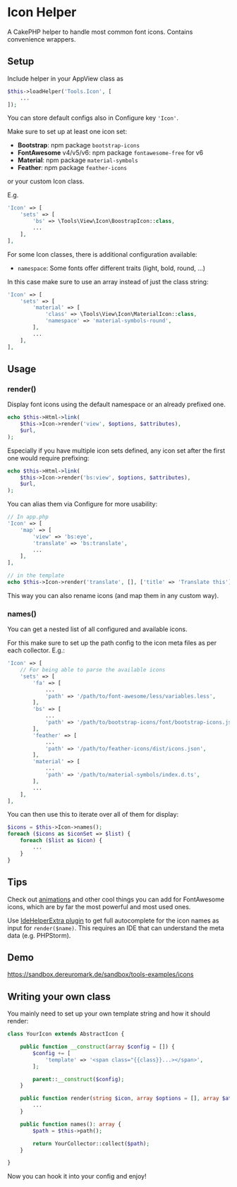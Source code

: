 # Icon Helper

A CakePHP helper to handle most common font icons. Contains convenience wrappers.

## Setup
Include helper in your AppView class as
```php
$this->loadHelper('Tools.Icon', [
    ...
]);
```

You can store default configs also in Configure key `'Icon'`.

Make sure to set up at least one icon set:
- **Bootstrap**: npm package `bootstrap-icons`
- **FontAwesome** v4/v5/v6: npm package `fontawesome-free` for v6
- **Material**: npm package `material-symbols`
- **Feather**: npm package `feather-icons`

or your custom Icon class.

E.g.
```php
'Icon' => [
    'sets' => [
        'bs' => \Tools\View\Icon\BoostrapIcon::class,
        ...
    ],
],
```

For some Icon classes, there is additional configuration available:
- `namespace`: Some fonts offer different traits (light, bold, round, ...)

In this case make sure to use an array instead of just the class string:
```php
'Icon' => [
    'sets' => [
        'material' => [
            'class' => \Tools\View\Icon\MaterialIcon::class,
            'namespace' => 'material-symbols-round',
        ],
        ...
    ],
],
```

## Usage

### render()
Display font icons using the default namespace or an already prefixed one.
```php
echo $this->Html->link(
    $this->Icon->render('view', $options, $attributes),
    $url,
);
```

Especially if you have multiple icon sets defined, any icon set after the first one would require prefixing:
```php
echo $this->Html->link(
    $this->Icon->render('bs:view', $options, $attributes),
    $url,
);
```

You can alias them via Configure for more usability:
```php
// In app.php
'Icon' => [
    'map' => [
        'view' => 'bs:eye',
        'translate' => 'bs:translate',
        ...
    ],
],

// in the template
echo $this->Icon->render('translate', [], ['title' => 'Translate this']);
```
This way you can also rename icons (and map them in any custom way).

### names()
You can get a nested list of all configured and available icons.

For this make sure to set up the path config to the icon meta files as per each collector.
E.g.:
```php
'Icon' => [
    // For being able to parse the available icons
    'sets' => [
        'fa' => [
            ...
            'path' => '/path/to/font-awesome/less/variables.less',
        ],
        'bs' => [
            ...
            'path' => '/path/to/bootstrap-icons/font/bootstrap-icons.json',
        ],
        'feather' => [
            ...
            'path' => '/path/to/feather-icons/dist/icons.json',
        ],
        'material' => [
            ...
            'path' => '/path/to/material-symbols/index.d.ts',
        ],
        ...
    ],
],
```

You can then use this to iterate over all of them for display:
```php
$icons = $this->Icon->names();
foreach ($icons as $iconSet => $list) {
    foreach ($list as $icon) {
        ...
    }
}
```


## Tips

Check out [animations](https://fontawesome.com/docs/web/style/animate) and
other cool things you can add for FontAwesome icons, which are by far the
most powerful and most used ones.

Use [IdeHelperExtra plugin](https://github.com/dereuromark/cakephp-ide-helper-extra/) to get full autocomplete for the icon names as input for `render($name)`.
This requires an IDE that can understand the meta data (e.g. PHPStorm).

## Demo
https://sandbox.dereuromark.de/sandbox/tools-examples/icons

## Writing your own class
You mainly need to set up your own template string and how it should render:
```php
class YourIcon extends AbstractIcon {

	public function __construct(array $config = []) {
		$config += [
			'template' => '<span class="{{class}}...></span>',
		];

		parent::__construct($config);
	}

	public function render(string $icon, array $options = [], array $attributes = []): string {
	    ...
	}

	public function names(): array {
		$path = $this->path();

		return YourCollector::collect($path);
	}

}
```
Now you can hook it into your config and enjoy!
